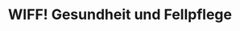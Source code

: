 ---
title: "WIFF! Gesundheit und Fellpflege"
url: /kiel/wiff-gesundheit-und-fellpflege/
shop: Tiersalon
---